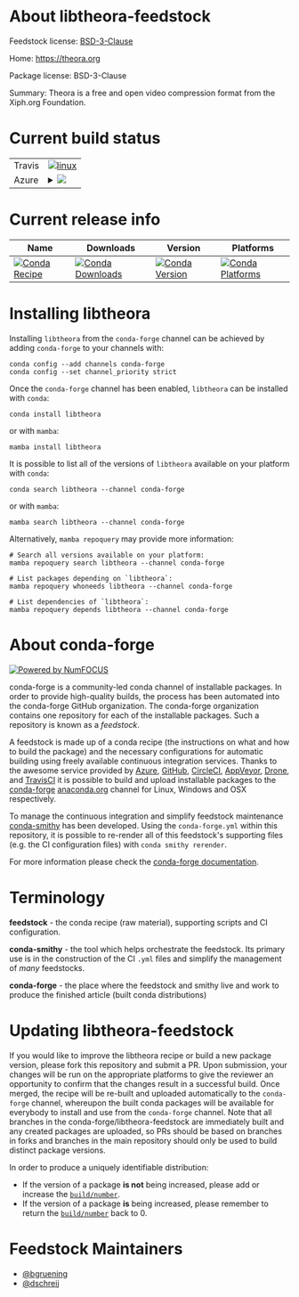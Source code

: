 About libtheora-feedstock
=========================

Feedstock license: [BSD-3-Clause](https://github.com/conda-forge/libtheora-feedstock/blob/main/LICENSE.txt)

Home: https://theora.org

Package license: BSD-3-Clause

Summary: Theora is a free and open video compression format from the Xiph.org Foundation.

Current build status
====================


<table><tr>
    <td>Travis</td>
    <td>
      <a href="https://app.travis-ci.com/conda-forge/libtheora-feedstock">
        <img alt="linux" src="https://img.shields.io/travis/com/conda-forge/libtheora-feedstock/main.svg?label=Linux">
      </a>
    </td>
  </tr>
    
  <tr>
    <td>Azure</td>
    <td>
      <details>
        <summary>
          <a href="https://dev.azure.com/conda-forge/feedstock-builds/_build/latest?definitionId=574&branchName=main">
            <img src="https://dev.azure.com/conda-forge/feedstock-builds/_apis/build/status/libtheora-feedstock?branchName=main">
          </a>
        </summary>
        <table>
          <thead><tr><th>Variant</th><th>Status</th></tr></thead>
          <tbody><tr>
              <td>linux_64</td>
              <td>
                <a href="https://dev.azure.com/conda-forge/feedstock-builds/_build/latest?definitionId=574&branchName=main">
                  <img src="https://dev.azure.com/conda-forge/feedstock-builds/_apis/build/status/libtheora-feedstock?branchName=main&jobName=linux&configuration=linux%20linux_64_" alt="variant">
                </a>
              </td>
            </tr><tr>
              <td>linux_aarch64</td>
              <td>
                <a href="https://dev.azure.com/conda-forge/feedstock-builds/_build/latest?definitionId=574&branchName=main">
                  <img src="https://dev.azure.com/conda-forge/feedstock-builds/_apis/build/status/libtheora-feedstock?branchName=main&jobName=linux&configuration=linux%20linux_aarch64_" alt="variant">
                </a>
              </td>
            </tr><tr>
              <td>linux_ppc64le</td>
              <td>
                <a href="https://dev.azure.com/conda-forge/feedstock-builds/_build/latest?definitionId=574&branchName=main">
                  <img src="https://dev.azure.com/conda-forge/feedstock-builds/_apis/build/status/libtheora-feedstock?branchName=main&jobName=linux&configuration=linux%20linux_ppc64le_" alt="variant">
                </a>
              </td>
            </tr><tr>
              <td>osx_64</td>
              <td>
                <a href="https://dev.azure.com/conda-forge/feedstock-builds/_build/latest?definitionId=574&branchName=main">
                  <img src="https://dev.azure.com/conda-forge/feedstock-builds/_apis/build/status/libtheora-feedstock?branchName=main&jobName=osx&configuration=osx%20osx_64_" alt="variant">
                </a>
              </td>
            </tr><tr>
              <td>osx_arm64</td>
              <td>
                <a href="https://dev.azure.com/conda-forge/feedstock-builds/_build/latest?definitionId=574&branchName=main">
                  <img src="https://dev.azure.com/conda-forge/feedstock-builds/_apis/build/status/libtheora-feedstock?branchName=main&jobName=osx&configuration=osx%20osx_arm64_" alt="variant">
                </a>
              </td>
            </tr><tr>
              <td>win_64</td>
              <td>
                <a href="https://dev.azure.com/conda-forge/feedstock-builds/_build/latest?definitionId=574&branchName=main">
                  <img src="https://dev.azure.com/conda-forge/feedstock-builds/_apis/build/status/libtheora-feedstock?branchName=main&jobName=win&configuration=win%20win_64_" alt="variant">
                </a>
              </td>
            </tr>
          </tbody>
        </table>
      </details>
    </td>
  </tr>
</table>

Current release info
====================

| Name | Downloads | Version | Platforms |
| --- | --- | --- | --- |
| [![Conda Recipe](https://img.shields.io/badge/recipe-libtheora-green.svg)](https://anaconda.org/conda-forge/libtheora) | [![Conda Downloads](https://img.shields.io/conda/dn/conda-forge/libtheora.svg)](https://anaconda.org/conda-forge/libtheora) | [![Conda Version](https://img.shields.io/conda/vn/conda-forge/libtheora.svg)](https://anaconda.org/conda-forge/libtheora) | [![Conda Platforms](https://img.shields.io/conda/pn/conda-forge/libtheora.svg)](https://anaconda.org/conda-forge/libtheora) |

Installing libtheora
====================

Installing `libtheora` from the `conda-forge` channel can be achieved by adding `conda-forge` to your channels with:

```
conda config --add channels conda-forge
conda config --set channel_priority strict
```

Once the `conda-forge` channel has been enabled, `libtheora` can be installed with `conda`:

```
conda install libtheora
```

or with `mamba`:

```
mamba install libtheora
```

It is possible to list all of the versions of `libtheora` available on your platform with `conda`:

```
conda search libtheora --channel conda-forge
```

or with `mamba`:

```
mamba search libtheora --channel conda-forge
```

Alternatively, `mamba repoquery` may provide more information:

```
# Search all versions available on your platform:
mamba repoquery search libtheora --channel conda-forge

# List packages depending on `libtheora`:
mamba repoquery whoneeds libtheora --channel conda-forge

# List dependencies of `libtheora`:
mamba repoquery depends libtheora --channel conda-forge
```


About conda-forge
=================

[![Powered by
NumFOCUS](https://img.shields.io/badge/powered%20by-NumFOCUS-orange.svg?style=flat&colorA=E1523D&colorB=007D8A)](https://numfocus.org)

conda-forge is a community-led conda channel of installable packages.
In order to provide high-quality builds, the process has been automated into the
conda-forge GitHub organization. The conda-forge organization contains one repository
for each of the installable packages. Such a repository is known as a *feedstock*.

A feedstock is made up of a conda recipe (the instructions on what and how to build
the package) and the necessary configurations for automatic building using freely
available continuous integration services. Thanks to the awesome service provided by
[Azure](https://azure.microsoft.com/en-us/services/devops/), [GitHub](https://github.com/),
[CircleCI](https://circleci.com/), [AppVeyor](https://www.appveyor.com/),
[Drone](https://cloud.drone.io/welcome), and [TravisCI](https://travis-ci.com/)
it is possible to build and upload installable packages to the
[conda-forge](https://anaconda.org/conda-forge) [anaconda.org](https://anaconda.org/)
channel for Linux, Windows and OSX respectively.

To manage the continuous integration and simplify feedstock maintenance
[conda-smithy](https://github.com/conda-forge/conda-smithy) has been developed.
Using the ``conda-forge.yml`` within this repository, it is possible to re-render all of
this feedstock's supporting files (e.g. the CI configuration files) with ``conda smithy rerender``.

For more information please check the [conda-forge documentation](https://conda-forge.org/docs/).

Terminology
===========

**feedstock** - the conda recipe (raw material), supporting scripts and CI configuration.

**conda-smithy** - the tool which helps orchestrate the feedstock.
                   Its primary use is in the construction of the CI ``.yml`` files
                   and simplify the management of *many* feedstocks.

**conda-forge** - the place where the feedstock and smithy live and work to
                  produce the finished article (built conda distributions)


Updating libtheora-feedstock
============================

If you would like to improve the libtheora recipe or build a new
package version, please fork this repository and submit a PR. Upon submission,
your changes will be run on the appropriate platforms to give the reviewer an
opportunity to confirm that the changes result in a successful build. Once
merged, the recipe will be re-built and uploaded automatically to the
`conda-forge` channel, whereupon the built conda packages will be available for
everybody to install and use from the `conda-forge` channel.
Note that all branches in the conda-forge/libtheora-feedstock are
immediately built and any created packages are uploaded, so PRs should be based
on branches in forks and branches in the main repository should only be used to
build distinct package versions.

In order to produce a uniquely identifiable distribution:
 * If the version of a package **is not** being increased, please add or increase
   the [``build/number``](https://docs.conda.io/projects/conda-build/en/latest/resources/define-metadata.html#build-number-and-string).
 * If the version of a package **is** being increased, please remember to return
   the [``build/number``](https://docs.conda.io/projects/conda-build/en/latest/resources/define-metadata.html#build-number-and-string)
   back to 0.

Feedstock Maintainers
=====================

* [@bgruening](https://github.com/bgruening/)
* [@dschreij](https://github.com/dschreij/)

